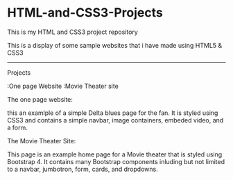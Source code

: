 # HTML-and-CSS3-Projects
This is my HTML and CSS3 project repository

This is a display of some sample websites that i have made using HTML5 & CSS3

----------------------------------------------------------------------------------
Projects

:One page Website
:Movie Theater site


The one page website:

this an examlple of a simple Delta blues page for the fan. It is styled using CSS3 and contains 
a simple navbar, image containers, embeded video, and a form.

The Movie Theater Site:

This page is an example home page for a Movie theater that is styled using Bootstrap 4. It
contains many Bootstrap components inluding but not limited to a navbar, jumbotron,
form, cards, and dropdowns.